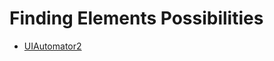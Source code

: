 # Finding Elements Possibilities

-  [UIAutomator2](http://appium.io/docs/en/writing-running-appium/tutorial/swipe/android-simple/)
